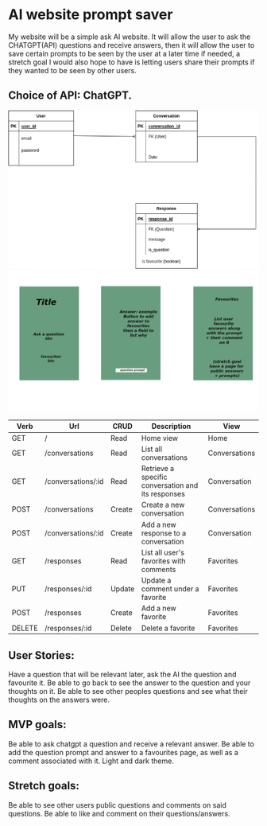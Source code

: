 # AI website prompt saver

My website will be a simple ask AI website. It will allow the user to ask the CHATGPT(API) questions and receive answers, then it will allow the user to save certain prompts to be seen by the user at a later time if needed, a stretch goal I would also hope to have is letting users share their prompts if they wanted to be seen by other users.

## Choice of API: ChatGPT.

![alt text](./project2.png)
![alt text](./project2-wireframe.png)





| Verb   | Url                      | CRUD   | Description                                         | View            |
| ------ | ------------------------ | ------ | --------------------------------------------------- | --------------- |
| GET    | /                        | Read   | Home view                                           | Home            |
| GET    | /conversations           | Read   | List all conversations                              | Conversations   |
| GET    | /conversations/:id       | Read   | Retrieve a specific conversation and its responses  | Conversation    |
| POST   | /conversations           | Create | Create a new conversation                           | Conversations   |
| POST   | /conversations/:id       | Create | Add a new response to a conversation                | Conversation    |
| GET    | /responses               | Read   | List all user's favorites with comments             | Favorites       |
| PUT    | /responses/:id           | Update | Update a comment under a favorite                   | Favorites       |
| POST   | /responses               | Create | Add a new favorite                                  | Favorites       |
| DELETE | /responses/:id           | Delete | Delete a favorite                                   | Favorites       |







## User Stories:
Have a question that will be relevant later, ask the AI the question and favourite it.
Be able to go back to see the answer to the question and your thoughts on it.
Be able to see other peoples questions and see what their thoughts on the answers were.

## MVP goals:
Be able to ask chatgpt a question and receive a relevant answer.
Be able to add the question prompt and answer to a favourites page, as well as a comment associated with it.
Light and dark theme.

## Stretch goals:
Be able to see other users public questions and comments on said questions.
Be able to like and comment on their questions/answers.







